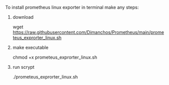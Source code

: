 To install prometheus linux exporter in terminal make any steps:
1) download

   wget https://raw.githubusercontent.com/Dimanchos/Prometheus/main/prometeus_exprorter_linux.sh

2) make executable
   
   chmod +x prometeus_exprorter_linux.sh

4) run scrypt
   
   ./prometeus_exprorter_linux.sh
